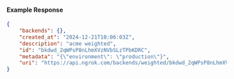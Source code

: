 <!-- Code generated for API Clients. DO NOT EDIT. -->

#### Example Response

```json
{
	"backends": {},
	"created_at": "2024-12-21T10:06:03Z",
	"description": "acme weighted",
	"id": "bkdwd_2qWPsP8nLhmXVzNVbSLzTPbKDRC",
	"metadata": "{\"environment\": \"production\"}",
	"uri": "https://api.ngrok.com/backends/weighted/bkdwd_2qWPsP8nLhmXVzNVbSLzTPbKDRC"
}
```
